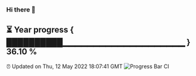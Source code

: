 ### Hi there 👋
⏳ Year progress { ██████████▁▁▁▁▁▁▁▁▁▁▁▁▁▁▁▁▁▁▁▁ } 36.10 %
---
⏰ Updated on Thu, 12 May 2022 18:07:41 GMT
![Progress Bar CI](https://github.com/Moyi321/Moyi321/workflows/Progress%20Bar%20CI/badge.svg)

